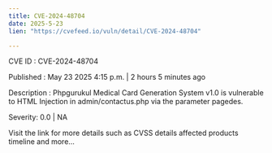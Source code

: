 ```yaml
---
title: CVE-2024-48704
date: 2025-5-23
lien: "https://cvefeed.io/vuln/detail/CVE-2024-48704"

---
```


CVE ID : CVE-2024-48704

Published :  May 23
2025
4:15 p.m. | 2 hours
5 minutes ago

Description : Phpgurukul Medical Card Generation System v1.0 is vulnerable to HTML Injection in admin/contactus.php via the parameter pagedes.

Severity: 0.0 | NA

Visit the link for more details
such as CVSS details
affected products
timeline
and more...
